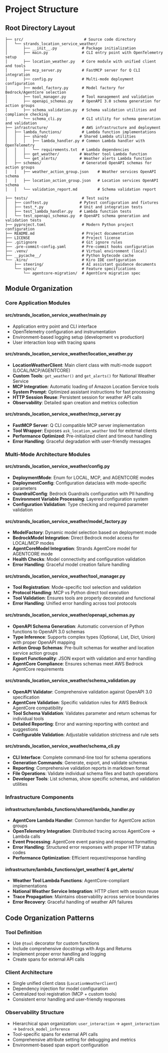 # Project Structure

## Root Directory Layout

```
├── src/                           # Source code directory
│   └── strands_location_service_weather/
│       ├── __init__.py           # Package initialization
│       ├── main.py               # CLI entry point with OpenTelemetry setup
│       ├── location_weather.py   # Core module with unified client and tools
│       ├── mcp_server.py         # FastMCP server for Q CLI integration
│       ├── config.py             # Multi-mode deployment configuration
│       ├── model_factory.py      # Model factory for Bedrock/AgentCore selection
│       ├── tool_manager.py       # Tool management and validation
│       ├── openapi_schemas.py    # OpenAPI 3.0 schema generation for action groups
│       ├── schema_validation.py  # Schema validation utilities and compliance checking
│       └── schema_cli.py         # CLI utility for schema generation and validation
├── infrastructure/               # AWS infrastructure and deployment
│   ├── lambda_functions/         # Lambda function implementations
│   │   ├── shared/              # Shared Lambda utilities
│   │   │   ├── lambda_handler.py # Common Lambda handler with OpenTelemetry
│   │   │   └── requirements.txt  # Lambda dependencies
│   │   ├── get_weather/         # Weather tool Lambda function
│   │   └── get_alerts/          # Weather alerts Lambda function
│   ├── schemas/                  # Generated OpenAPI schemas for action groups
│   │   ├── weather_action_group.json    # Weather services OpenAPI schema
│   │   ├── location_action_group.json   # Location services OpenAPI schema
│   │   └── validation_report.md         # Schema validation report

├── tests/                        # Test suite
│   ├── conftest.py              # Pytest configuration and fixtures
│   ├── test_*.py                # Unit and integration tests
│   ├── test_lambda_handler.py   # Lambda function tests
│   └── test_openapi_schemas.py  # OpenAPI schema generation and validation tests
├── pyproject.toml                # Modern Python project configuration
├── README.md                     # Project documentation
├── LICENSE                       # Project license
├── .gitignore                    # Git ignore rules
├── .pre-commit-config.yaml       # Pre-commit hooks configuration
├── .venv/                        # Virtual environment (local)
├── __pycache__/                  # Python bytecode cache
└── .kiro/                        # Kiro IDE configuration
    ├── steering/                 # AI assistant guidance documents
    └── specs/                    # Feature specifications
        └── agentcore-migration/  # AgentCore migration spec
```

## Module Organization

### Core Application Modules

#### src/strands_location_service_weather/main.py
- Application entry point and CLI interface
- OpenTelemetry configuration and instrumentation
- Environment-based logging setup (development vs production)
- User interaction loop with tracing spans

#### src/strands_location_service_weather/location_weather.py
- **LocationWeatherClient**: Main client class with multi-mode support (LOCAL/MCP/AGENTCORE)
- **Custom Tools**: `get_weather()` and `get_alerts()` for National Weather Service
- **MCP Integration**: Automatic loading of Amazon Location Service tools
- **System Prompt**: Optimized assistant instructions for fast processing
- **HTTP Session Reuse**: Persistent session for weather API calls
- **Observability**: Detailed span creation and metrics collection

#### src/strands_location_service_weather/mcp_server.py
- **FastMCP Server**: Q CLI compatible MCP server implementation
- **Tool Wrapper**: Exposes `ask_location_weather` tool for external clients
- **Performance Optimized**: Pre-initialized client and timeout handling
- **Error Handling**: Graceful degradation with user-friendly messages

### Multi-Mode Architecture Modules

#### src/strands_location_service_weather/config.py
- **DeploymentMode**: Enum for LOCAL, MCP, and AGENTCORE modes
- **DeploymentConfig**: Configuration dataclass with mode-specific parameters
- **GuardrailConfig**: Bedrock Guardrails configuration with PII handling
- **Environment Variable Processing**: Layered configuration system
- **Configuration Validation**: Type checking and required parameter validation

#### src/strands_location_service_weather/model_factory.py
- **ModelFactory**: Dynamic model selection based on deployment mode
- **BedrockModel Integration**: Direct Bedrock model access for LOCAL/MCP modes
- **AgentCoreModel Integration**: Strands AgentCore model for AGENTCORE mode
- **Health Checks**: Model connectivity and configuration validation
- **Error Handling**: Graceful model creation failure handling

#### src/strands_location_service_weather/tool_manager.py
- **Tool Registration**: Mode-specific tool selection and validation
- **Protocol Handling**: MCP vs Python direct tool execution
- **Tool Validation**: Ensures tools are properly decorated and functional
- **Error Handling**: Unified error handling across tool protocols

#### src/strands_location_service_weather/openapi_schemas.py
- **OpenAPI Schema Generation**: Automatic conversion of Python functions to OpenAPI 3.0 schemas
- **Type Inference**: Supports complex types (Optional, List, Dict, Union) with proper OpenAPI mapping
- **Action Group Schemas**: Pre-built schemas for weather and location service action groups
- **Export Functionality**: JSON export with validation and error handling
- **AgentCore Compliance**: Ensures schemas meet AWS Bedrock AgentCore requirements

#### src/strands_location_service_weather/schema_validation.py
- **OpenAPI Validator**: Comprehensive validation against OpenAPI 3.0 specification
- **AgentCore Validation**: Specific validation rules for AWS Bedrock AgentCore compatibility
- **Tool Schema Validation**: Validates parameter and return schemas for individual tools
- **Detailed Reporting**: Error and warning reporting with context and suggestions
- **Configurable Validation**: Adjustable validation strictness and rule sets

#### src/strands_location_service_weather/schema_cli.py
- **CLI Interface**: Complete command-line tool for schema operations
- **Generation Commands**: Generate, export, and validate schemas
- **Reporting**: Comprehensive validation reports in markdown format
- **File Operations**: Validate individual schema files and batch operations
- **Developer Tools**: List schemas, show specific schemas, and validation utilities

### Infrastructure Components

#### infrastructure/lambda_functions/shared/lambda_handler.py
- **AgentCore Lambda Handler**: Common handler for AgentCore action groups
- **OpenTelemetry Integration**: Distributed tracing across AgentCore → Lambda calls
- **Event Processing**: AgentCore event parsing and response formatting
- **Error Handling**: Structured error responses with proper HTTP status codes
- **Performance Optimization**: Efficient request/response handling

#### infrastructure/lambda_functions/get_weather/ & get_alerts/
- **Weather Tool Lambda Functions**: AgentCore-compliant implementations
- **National Weather Service Integration**: HTTP client with session reuse
- **Trace Propagation**: Maintains observability across service boundaries
- **Error Recovery**: Graceful handling of weather API failures

## Code Organization Patterns

### Tool Definition
- Use `@tool` decorator for custom functions
- Include comprehensive docstrings with Args and Returns
- Implement proper error handling and logging
- Create spans for external API calls

### Client Architecture
- Single unified client class (`LocationWeatherClient`)
- Dependency injection for model configuration
- Centralized tool registration (MCP + custom tools)
- Consistent error handling and user-friendly responses

### Observability Structure
- Hierarchical span organization: `user_interaction` → `agent_interaction` → `bedrock_model_inference`
- Tool-specific spans for external API calls
- Comprehensive attribute setting for debugging and metrics
- Environment-based span export configuration